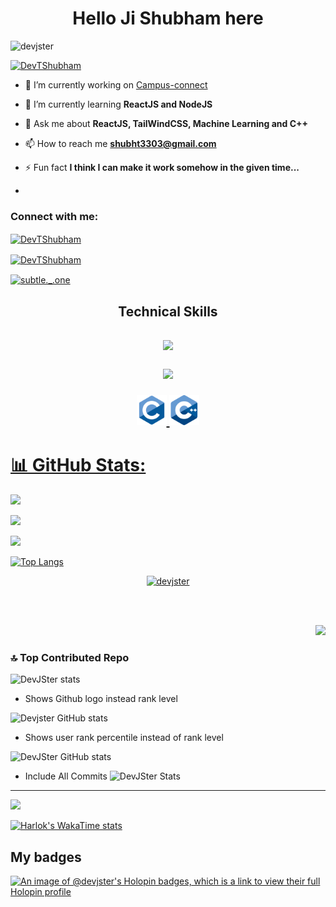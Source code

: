 <!--  <p align="center"><img src="https://github.com/DevJSter/DevJSter/assets/115056248/ed69418e-ba93-4502-b3c1-408b0e0ac278" /> </p> -->
<h1 align="center">Hello Ji Shubham here</h1>
<p align="left"> <img src="https://komarev.com/ghpvc/?username=devjster&label=Profile%20views&color=0e75b6&style=flat" alt="devjster" /> </p>

<p align="left"> <a href="https://twitter.com/DevTShubham" target="blank"><img src="https://img.shields.io/twitter/follow/DevTShubham?logo=twitter&style=for-the-badge" alt="DevTShubham" /></a> </p>

- 🔭 I’m currently working on [Campus-connect](https://github.com/RizzlingDev-s/Campus-Connect)

- 🌱 I’m currently learning **ReactJS and NodeJS**

- 💬 Ask me about **ReactJS, TailWindCSS, Machine Learning and C++**

- 📫 How to reach me **shubht3303@gmail.com**

- ⚡ Fun fact **I think I can make it work somehow in the given time...**
- 
<h3 align="left">Connect with me:</h3>
<p align="left">
<a href="https://twitter.com/devtshubham" target="blank"><img align="center" src="https://raw.githubusercontent.com/rahuldkjain/github-profile-readme-generator/master/src/images/icons/Social/twitter.svg" alt="DevTShubham" height="30" width="40" /></a>
  
<a href="https://linkedin.com/in/devtshubham" target="blank"><img align="center" src="https://raw.githubusercontent.com/rahuldkjain/github-profile-readme-generator/master/src/images/icons/Social/linked-in-alt.svg" alt="DevTShubham" height="30" width="40" /></a>

<a href="https://instagram.com/subtle._.one" target="blank"><img align="center" src="https://raw.githubusercontent.com/rahuldkjain/github-profile-readme-generator/master/src/images/icons/Social/instagram.svg" alt="subtle._.one" height="30" width="40" /></a>
</p>
<p align="center"> <h2 align="center" > Technical Skills <h2> </p>
<p align="center">
  <a >
    <img src="https://skillicons.dev/icons?i=js,mongodb,express,react,nodejs,typescript,next,mysql" />
  </a>
</p>
<p align="center">
  <a>
    <img src="https://skillicons.dev/icons?i=html,css,bootstrap,tailwind,figma,git,github,wordpress" />
  </a>
</p>
<p align="center"> 
<a href="https://www.cprogramming.com/" target="_blank" rel="noreferrer"> <img src="https://raw.githubusercontent.com/devicons/devicon/master/icons/c/c-original.svg" alt="c" width="48" height="48"/> </a> <a href="https://www.w3schools.com/cpp/" target="_blank" rel="noreferrer"> <img src="https://raw.githubusercontent.com/devicons/devicon/master/icons/cplusplus/cplusplus-original.svg" alt="cplusplus" width="48" height="48"/>
</div>


# 📊 GitHub Stats:
![](https://github-readme-stats.vercel.app/api?username=devjster&theme=dark&hide_border=false&include_all_commits=false&count_private=false)<br/></p>
![](https://github-readme-streak-stats.herokuapp.com/?user=devjster&theme=dark&hide_border=false)<br/></p>
![](https://github-readme-stats.vercel.app/api/top-langs/?username=devjster&theme=dark&hide_border=false&include_all_commits=false&count_private=false&layout=compact)</p>
![Top Langs](https://github-readme-stats.vercel.app/api/top-langs/?username=devjster&langs_count=8&theme=dark&hide_border=false&include_all_commits=false&count_private=false)


<p align="center"> <a href="https://github-profile-trophy.vercel.app/?username=ryo-ma&theme=onedark"><img src="https://github-profile-trophy.vercel.app/?username=devjster&theme=gotham&hide_border=true&line_height=27" alt="devjster" /></a> </p>
</br></br>
<p align="right"> <img src= "https://stats.quine.sh/DevJSter/github?theme=dark"> </p>

### 🔝 Top Contributed Repo
![DevJSter stats](https://github-readme-stats.vercel.app/api?username=DevJSter&theme=dark\&show_icons=true\&show=reviews,discussions_started,discussions_answered,prs_merged,prs_merged_percentage)

*   Shows Github logo instead rank level

![Devjster GitHub stats](https://github-readme-stats.vercel.app/api?username=Devjster@theme=dark\&rank_icon=github)

*   Shows user rank percentile instead of rank level
  
![DevJSter GitHub stats](https://github-readme-stats.vercel.app/api?username=devjster@theme=dark\&rank_icon=percentile)

*   Include All Commits
![DevJSter Stats](https://github-readme-stats.vercel.app/api?username=Devjster@theme=dark\&include_all_commits=true)

---
[![](https://visitcount.itsvg.in/api?id=devjster&icon=0&color=0)](https://visitcount.itsvg.in)

[![Harlok's WakaTime stats](https://github-readme-stats.vercel.app/api/wakatime?username=devjster)](https://github.com/devjster/github-readme-stats)
<!-- Proudly created with GPRM ( https://gprm.itsvg.in ) -->
## My badges
[![An image of @devjster's Holopin badges, which is a link to view their full Holopin profile](https://holopin.me/devjster)](https://holopin.io/@devjster)

